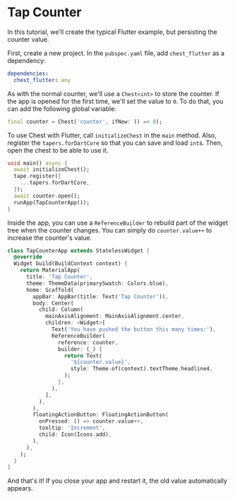 # Tap Counter

In this tutorial, we'll create the typical Flutter example, but persisting the counter value.

First, create a new project.
In the `pubspec.yaml` file, add `chest_flutter` as a dependency:

```yaml
dependencies:
  chest_flutter: any
```

As with the normal counter, we'll use a `Chest<int>` to store the counter.
If the app is opened for the first time, we'll set the value to `0`.
To do that, you can add the following global variable:

```dart
final counter = Chest('counter', ifNew: () => 0);
```

To use Chest with Flutter, call `initializeChest` in the `main` method.
Also, register the `tapers.forDartCore` so that you can save and load `int`s.
Then, open the chest to be able to use it. 

```dart
void main() async {
  await initializeChest();
  tape.register({
    ...tapers.forDartCore,
  });
  await counter.open();
  runApp(TapCounterApp());
}
```

Inside the app, you can use a `ReferenceBuilder` to rebuild part of the widget tree when the counter changes.
You can simply do `counter.value++` to increase the counter's value.

```dart
class TapCounterApp extends StatelessWidget {
  @override
  Widget build(BuildContext context) {
    return MaterialApp(
      title: 'Tap Counter',
      theme: ThemeData(primarySwatch: Colors.blue),
      home: Scaffold(
        appBar: AppBar(title: Text('Tap Counter')),
        body: Center(
          child: Column(
            mainAxisAlignment: MainAxisAlignment.center,
            children: <Widget>[
              Text('You have pushed the button this many times:'),
              ReferenceBuilder(
                reference: counter,
                builder: (_) {
                  return Text(
                    '${counter.value}',
                    style: Theme.of(context).textTheme.headline4,
                  );
                },
              ),
            ],
          ),
        ),
        floatingActionButton: FloatingActionButton(
          onPressed: () => counter.value++,
          tooltip: 'Increment',
          child: Icon(Icons.add),
        ),
      ),
    );
  }
}
```

And that's it!
If you close your app and restart it, the old value automatically appears.
